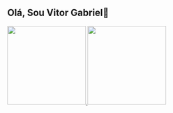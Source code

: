 ## Olá, Sou Vitor Gabriel👋


<div>
<a href="https://github.com/vitorgabrielRN">
<img loading="lazy" height="180em" src="https://github-readme-stats.vercel.app/api/top-langs/?username=vitorgabrielRN&layout=compact&langs_count=7&theme=dracula"/>
<img loading="lazy" height="180em" src="https://github-readme-stats.vercel.app/api?username=vitorgabrielRN&show_icons=true&theme=dracula&include_all_commits=true&count_private=true"/>
</div>
<!--
**vitorgabrielRN/vitorgabrielRN** is a ✨ _special_ ✨ repository because its `README.md` (this file) appears on your GitHub profile.

Here are some ideas to get you started:

- 🔭 I’m currently working on ...
- 🌱 I’m currently learning ...
- 👯 I’m looking to collaborate on ...
- 🤔 I’m looking for help with ...
- 💬 Ask me about ...
- 📫 How to reach me: ...
- 😄 Pronouns: ...
- ⚡ Fun fact: ...
-->
